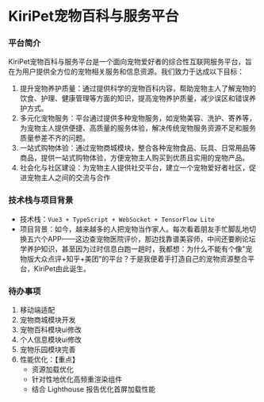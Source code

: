 # KiriPet宠物百科与服务平台

### 平台简介

KiriPet宠物百科与服务平台是一个面向宠物爱好者的综合性互联网服务平台，旨在为用户提供全方位的宠物相关服务和信息资源。我们致力于达成以下目标：

1. 提升宠物养护质量：通过提供科学的宠物百科内容，帮助宠物主人了解宠物的饮食、护理、健康管理等方面的知识，提高宠物养护质量，减少误区和错误养护方式。
2. 多元化宠物服务：平台通过提供多种宠物服务，如宠物美容、洗护、寄养等，为宠物主人提供便捷、高质量的服务体验，解决传统宠物服务资源不足和服务质量参差不齐的问题。
3. 一站式购物体验：通过宠物商城模块，整合各种宠物食品、玩具、日常用品等商品，提供一站式购物体验，方便宠物主人购买到优质且实用的宠物产品。
4. 社会化与社区建设：为宠物主人提供社交平台，建立一个宠物爱好者社区，促进宠物主人之间的交流与合作

### 技术栈与项目背景
- 技术栈：` Vue3 + TypeScript + WebSocket + TensorFlow Lite `
- 项目背景：如今，越来越多的人把宠物当作家人。每次看着朋友手忙脚乱地切换五六个APP——这边查宠物医院评价，那边找靠谱美容师，中间还要刷论坛学养护知识，甚至因为过时信息白跑一趟时，我都想：为什么不能有个像"宠物版大众点评+知乎+美团"的平台？于是我便着手打造自己的宠物资源整合平台，KiriPet由此诞生。

### 待办事项
1. 移动端适配
2. 宠物商城模块开发
3. 宠物百科模块ui修改
4. 个人信息模块ui修改
5. 宠物乐园模块完善
6. 性能优化：【重点】
   - 资源加载优化
   - 针对性地优化高频重渲染组件
   - 结合 Lighthouse 报告优化首屏加载性能
